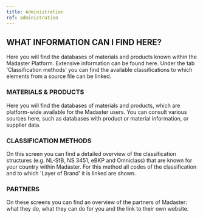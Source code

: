 ```yaml
---
title: Administration
ref: administration
---
```


## WHAT INFORMATION CAN I FIND HERE?
Here you will find the databases of materials and products known within the Madaster Platform. Extensive information can be found here. Under the tab 'Classification methods' you can find the available classifications to which elements from a source file can be linked.

### MATERIALS & PRODUCTS
Here you will find the databases of materials and products, which are platform-wide available for the Madaster users. You can consult various sources here, such as databases with product or material information, or supplier data.

### CLASSIFICATION METHODS
On this screen you can find a detailed overview of the classification structures (e.g. NL-SfB, NS 3451, eBKP and Omniclass) that are known for your country within Madaster. For this method all codes of the classification and to which 'Layer of Brand' it is linked are shown.

### PARTNERS
On these screens you can find an overview of the partners of Madaster: what they do, what they can do for you and the link to their own website.
